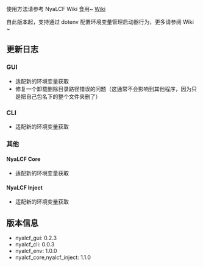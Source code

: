使用方法请参考 NyaLCF Wiki 食用~ [Wiki](https://docs-nyalcf.1l1.icu)

[//]: # (应用户需求，Nya LoCyanFrp! 开始开发 CLI 版本，欢迎使用和反馈问题！)
自此版本起，支持通过 dotenv 配置环境变量管理启动器行为，更多请参阅 Wiki ~

## 更新日志

### GUI

- 适配新的环境变量获取
- 修复一个卸载删除目录路径错误的问题（这通常不会影响到其他程序，因为只是把自己包名下的整个文件夹删了）

### CLI

- 适配新的环境变量获取

### 其他

#### NyaLCF Core

- 适配新的环境变量获取

#### NyaLCF Inject

- 适配新的环境变量获取

## 版本信息

- nyalcf_gui: 0.2.3
- nyalcf_cli: 0.0.3
- nyalcf_env: 1.0.0
- nyalcf_core,nyalcf_inject: 1.1.0

<!-- Some change log here -->
